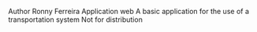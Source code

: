 Author Ronny Ferreira
Application web
A basic application for the use of a transportation system
Not for distribution
